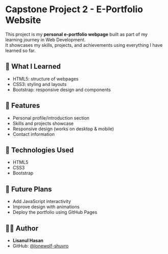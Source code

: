 # Capstone Project 2 - E-Portfolio Website

This project is my **personal e-portfolio webpage** built as part of my learning journey in Web Development.  
It showcases my skills, projects, and achievements using everything I have learned so far.  

## 📌 What I Learned
- HTML5: structure of webpages  
- CSS3: styling and layouts  
- Bootstrap: responsive design and components  

## 📂 Features
- Personal profile/introduction section  
- Skills and projects showcase  
- Responsive design (works on desktop & mobile)  
- Contact information  

## 🚀 Technologies Used
- HTML5  
- CSS3  
- Bootstrap  

## 🔮 Future Plans
- Add JavaScript interactivity  
- Improve design with animations  
- Deploy the portfolio using GitHub Pages  

## 👨‍💻 Author
- **Lisanul Hasan**  
- GitHub: [@lonewolf-shuvro](https://github.com/lonewolf-shuvro)
